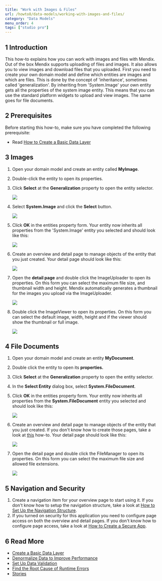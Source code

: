 ```yaml
---
title: "Work with Images & Files"
url: /howto8/data-models/working-with-images-and-files/
category: "Data Models"
menu_order: 4
tags: ["studio pro"]
---
```


## 1 Introduction

This how-to explains how you can work with images and files with Mendix. Out of the box Mendix supports uploading of files and images. It also allows you to view images and download files that you uploaded. First you need to create your own domain model and define which entities are images and which are files. This is done by the concept of 'inheritance', sometimes called 'generalization'. By inheriting from 'System.Image' your own entity gets all the properties of the system image entity. This means that you can use the standard platform widgets to upload and view images. The same goes for file documents.

## 2 Prerequisites

Before starting this how-to, make sure you have completed the following prerequisite:

* Read [How to Create a Basic Data Layer](/howto/data-models/create-a-basic-data-layer/)

## 3 Images

1.  Open your domain model and create an entity called **MyImage**.
2.  Double-click the entity to open its properties.
3.  Click **Select** at the **Generalization** property to open the entity selector.

    ![](/attachments/howto8/data-models//working-with-images-and-files/18582124.png)

4.  Select **System.Image** and click the **Select** button.

    ![](/attachments/howto8/data-models//working-with-images-and-files/18582123.png)

5.  Click **OK** in the entities property form. Your entity now inherits all properties from the 'System.Image' entity you selected and should look like this:

    ![](/attachments/howto8/data-models//working-with-images-and-files/18582136.png)

6.  Create an overview and detail page to manage objects of the entity that you just created. Your detail page should look like this:

    ![](/attachments/howto8/data-models//working-with-images-and-files/18582131.png)

7.  Open the **detail page** and double click the ImageUploader to open its properties. On this form you can select the maximum file size, and thumbnail width and height. Mendix automatically generates a thumbnail for the images you upload via the ImageUploader.

    ![](/attachments/howto8/data-models//working-with-images-and-files/18582130.png)

8.  Double click the ImageViewer to open its properties. On this form you can select the default image, width, height and if the viewer should show the thumbnail or full image.

    ![](/attachments/howto8/data-models//working-with-images-and-files/18582129.png)

## 4 File Documents

1.  Open your domain model and create an entity **MyDocument**.
2.  Double click the entity to open its **properties.**
3.  Click **Select** at the **Generalization** property to open the entity selector.
4.  In the **Select Entity** dialog box, select **System.FileDocument**.
5.  Click **OK** in the entities property form. Your entity now inherits all properties from the **System.FileDocument** entity you selected and should look like this:

    ![](/attachments/howto8/data-models//working-with-images-and-files/18582126.png)

6.  Create an overview and detail page to manage objects of the entity that you just created. If you don't know how to create those pages, take a look at [this](/howto8/front-end/create-your-first-two-overview-and-detail-pages/) how-to. Your detail page should look like this:

    ![](/attachments/howto8/data-models//working-with-images-and-files/18582125.png)

7.  Open the detail page and double click the FileManager to open its properties. On this form you can select the maximum file size and allowed file extensions.

    ![](/attachments/howto8/data-models//working-with-images-and-files/18582122.png)

## 5 Navigation and Security

1.  Create a navigation item for your overview page to start using it. If you don't know how to setup the navigation structure, take a look at [How to Set Up the Navigation Structure](/howto8/general/setting-up-the-navigation-structure/).
2.  If you turned on security for this application you need to configure page access on both the overview and detail pages. If you don't know how to configure page access, take a look at [How to Create a Secure App](/howto8/security/create-a-secure-app/).

## 6 Read More

*   [Create a Basic Data Layer](/howto/data-models/create-a-basic-data-layer/)
*   [Denormalize Data to Improve Performance](/howto/data-models/denormalize-data-to-improve-performance/)
*   [Set Up Data Validation](/howto/data-models/setting-up-data-validation/)
*   [Find the Root Cause of Runtime Errors](/howto8/monitoring-troubleshooting/finding-the-root-cause-of-runtime-errors/)
*   [Stories](/developerportal/collaborate/stories/)

